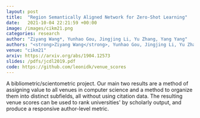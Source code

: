 ```yaml
---
layout: post
title:  "Region Semantically Aligned Network for Zero-Shot Learning"
date:   2021-10-04 22:21:59 +00:00
image: /images/cikm21.png
categories: research
author: "Ziyang Wang*, Yunhao Gou, Jingjing Li, Yu Zhang, Yang Yang"
authors: "<strong>Ziyang Wang</strong>, Yunhao Gou, Jingjing Li, Yu Zhang, Yang Yang"
venue: "cikm21"
arxiv: https://arxiv.org/abs/1904.12573
slides: /pdfs/jcdl2019.pdf
code: https://github.com/leonidk/venue_scores
---
```

A bibliometric/scientometric project. Our main two results are a method of assigning value to all venues in computer science and a method to organize them into distinct subfields, all without using citation data. The resulting venue scores can be used to rank universities' by scholarly output, and produce a responsive author-level metric.
